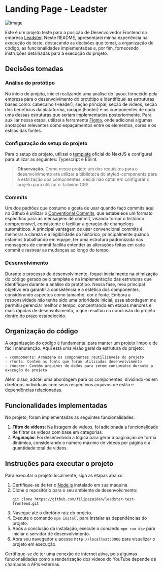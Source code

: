
# Landing Page - Leadster

![image](https://github.com/filipezaidan/leadster-test-frontend/assets/41112779/6dec283b-f91c-4ea8-a75b-5d0202fa05b7)




Este é um projeto teste para a posição de Desenvolvedor Frontend na empresa [Leadster](https://leadster.com.br/). Neste README, apresentarei minha experiência na execução do teste, destacando as decisões que tomei, a organização do código, as funcionalidades implementadas e, por fim, fornecendo instruções detalhadas para a execução do projeto.

## Decisões tomadas

### Análise do protótipo

No início do projeto, iniciei realizando uma análise do layout fornecido pela empresa para o desenvolvimento do protótipo e identifiquei as estruturas bases como: cabeçalho (Header), seção principal, seção de vídeos, seção dos benefícios da plataforma, rodapé (Footer) e os componentes de cada uma dessas estruturas que seriam implementados posteriormente. Para auxiliar nessa etapa, utilizei a ferramenta [Figma](https://www.figma.com/), onde adicionei algumas anotações relevantes como espaçamentos entre os elementos, cores e os estilos das fontes.

### Configuração do setup do projeto

Para o setup do projeto, utilizei o [template](https://nextjs.org/docs/getting-started/installation) oficial do NextJS  e configurei para utilizar as seguintes: Typescript e ESlint.

>  **Observação**. Como nesse projeto um dos requisitos para o desenvolvimento era utilizar a biblioteca do styled-components para a estilização dos componentes, decidi não optar em configurar o projeto para utilizar o Tailwind CSS.

### Commits

Um dos padrões que costumo e gosta de usar quando faço commits aqui no Github é utilizar o [Conventional Commits](https://www.conventionalcommits.org/en/v1.0.0/), que estabelece um formato específico para as mensagens de commit, visando tornar o histórico compreensível, consistente e facilitar a geração de changelogs automáticos. A principal vantagem de usar convencional commits é melhorar a clareza e a legibilidade do histórico, principalmente quando estamos trabalhando em equipe, ter uma estrutura padronizada nas mensagens de commit facilita entender as alterações feitas em cada commit e rastrear as mudanças ao longo do tempo.

### Desenvolvimento
  
Durante o processo de desenvolvimento, foquei inicialmente na otimização do código gerado pelo template e na implementação das estruturas que identifiquei durante a análise do protótipo. Nessa fase, meu principal objetivo era garantir a consistência e a estética dos componentes, considerando aspectos como tamanho, cor e fonte. Embora a responsividade não tenha sido uma prioridade inicial, essa abordagem me permitiu gerenciar melhor o tempo, concentrando em etapas menores e mais rápidas de desenvolvimento, o que resultou na conclusão do projeto dentro do prazo estabelecido. 

## Organização do código

A organização do código é fundamental para manter um projeto limpo e de fácil manutenção. Aqui está uma visão geral da estrutura do projeto:

```
- /components: Armazena os componentes reutilizáveis do projeto
- /fonts: Contém as fonts que foram utilizadas desenvolvimento 
- /mocker: Contém arquivos de dados para serem consumidos durante a execução do projeto
```

Além disso, adotei uma abordagem para os componentes, dividindo-os em diretórios individuais com seus respectivos arquivos de estilo e dependências relacionadas.


## Funcionalidades implementadas

No projeto, foram implementadas as seguintes funcionalidades:

1. **Filtro de vídeos**: Na listagem de vídeos, foi adicionada a funcionalidade de filtrar os vídeos com base em categorias.
2. **Paginação**: Foi desenvolvida a lógica para gerar a paginação de forma dinâmica, considerando o número máximo de vídeos por página e a quantidade total de vídeos.

## Instruções para executar o projeto

Para executar o projeto localmente, siga as etapas abaixo:

1. Certifique-se de ter o [Node.js](https://nodejs.org/pt-br/download/current) instalado em sua máquina.
2. Clone o repositório para o seu ambiente de desenvolvimento:
	```git
	git clone https://github.com/filipezaidan/leadster-test-frontend.git 
	```
3. Navegue até o diretório raiz do projeto.
4. Execute o comando `npm install`  para instalar as dependências do projeto.
5. Após a conclusão da instalação, execute o comando `npm run dev`  para iniciar o servidor de desenvolvimento.
6. Abra seu navegador e acesse `http://localhost:3000` para visualizar o projeto em execução.

Certifique-se de ter uma conexão de internet ativa, pois algumas funcionalidades como a renderização dos vídeos do YouTube depende de chamadas a APIs externas.
